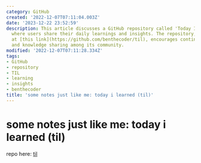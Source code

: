```yaml
---
category: GitHub
created: '2022-12-07T07:11:04.003Z'
date: '2023-12-22 23:52:59'
description: This article discusses a GitHub repository called 'Today I Learned' (TIL),
  where users share their daily learnings and insights. The repository, accessible
  at [this link](https://github.com/benthecoder/til), encourages continuous learning
  and knowledge sharing among its community.
modified: '2022-12-07T07:11:28.334Z'
tags:
- GitHub
- repository
- TIL
- learning
- insights
- benthecoder
title: 'some notes just like me: today i learned (til)'
---
```


# some notes just like me: today i learned (til)

repo here: [til](https://github.com/benthecoder/til)
